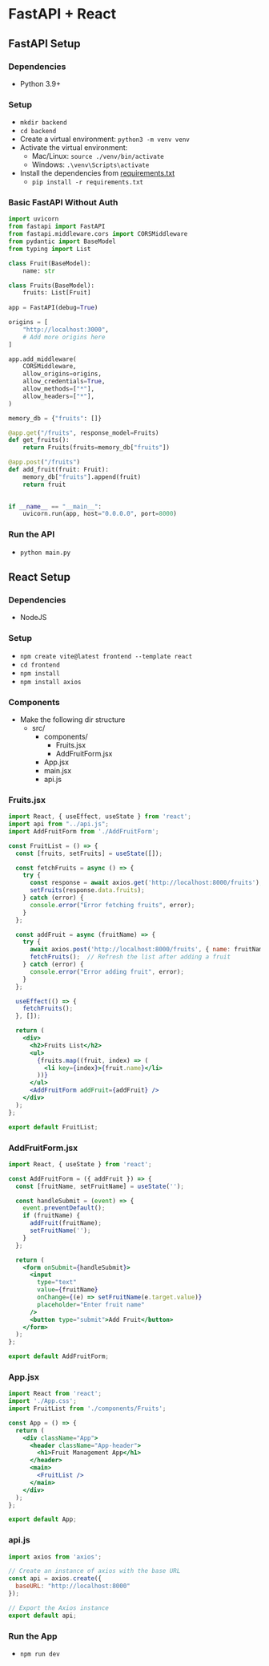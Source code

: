 # FastAPI + React

## FastAPI Setup

### Dependencies

- Python 3.9+

### Setup

- `mkdir backend`
- `cd backend`
- Create a virtual environment: `python3 -m venv venv`
- Activate the virtual environment:
  - Mac/Linux: `source ./venv/bin/activate`
  - Windows: `.\venv\Scripts\activate`
- Install the dependencies from [requirements.txt](./backend/requirements.txt)
  - `pip install -r requirements.txt`

### Basic FastAPI Without Auth

```python
import uvicorn
from fastapi import FastAPI
from fastapi.middleware.cors import CORSMiddleware
from pydantic import BaseModel
from typing import List

class Fruit(BaseModel):
    name: str

class Fruits(BaseModel):
    fruits: List[Fruit]
    
app = FastAPI(debug=True)

origins = [
    "http://localhost:3000",
    # Add more origins here
]

app.add_middleware(
    CORSMiddleware,
    allow_origins=origins,
    allow_credentials=True,
    allow_methods=["*"],
    allow_headers=["*"],
)

memory_db = {"fruits": []}

@app.get("/fruits", response_model=Fruits)
def get_fruits():
    return Fruits(fruits=memory_db["fruits"])

@app.post("/fruits")
def add_fruit(fruit: Fruit):
    memory_db["fruits"].append(fruit)
    return fruit
    

if __name__ == "__main__":
    uvicorn.run(app, host="0.0.0.0", port=8000)
```

### Run the API

- `python main.py`

## React Setup

### Dependencies 

- NodeJS

### Setup 

- `npm create vite@latest frontend --template react`
- `cd frontend`
- `npm install`
- `npm install axios`

### Components

- Make the following dir structure
  - src/
    - components/
      - Fruits.jsx
      - AddFruitForm.jsx
    - App.jsx
    - main.jsx
    - api.js

### Fruits.jsx

```jsx
import React, { useEffect, useState } from 'react';
import api from "../api.js";
import AddFruitForm from './AddFruitForm';

const FruitList = () => {
  const [fruits, setFruits] = useState([]);

  const fetchFruits = async () => {
    try {
      const response = await axios.get('http://localhost:8000/fruits');
      setFruits(response.data.fruits);
    } catch (error) {
      console.error("Error fetching fruits", error);
    }
  };

  const addFruit = async (fruitName) => {
    try {
      await axios.post('http://localhost:8000/fruits', { name: fruitName });
      fetchFruits();  // Refresh the list after adding a fruit
    } catch (error) {
      console.error("Error adding fruit", error);
    }
  };

  useEffect(() => {
    fetchFruits();
  }, []);

  return (
    <div>
      <h2>Fruits List</h2>
      <ul>
        {fruits.map((fruit, index) => (
          <li key={index}>{fruit.name}</li>
        ))}
      </ul>
      <AddFruitForm addFruit={addFruit} />
    </div>
  );
};

export default FruitList;
```

### AddFruitForm.jsx

```jsx
import React, { useState } from 'react';

const AddFruitForm = ({ addFruit }) => {
  const [fruitName, setFruitName] = useState('');

  const handleSubmit = (event) => {
    event.preventDefault();
    if (fruitName) {
      addFruit(fruitName);
      setFruitName('');
    }
  };

  return (
    <form onSubmit={handleSubmit}>
      <input
        type="text"
        value={fruitName}
        onChange={(e) => setFruitName(e.target.value)}
        placeholder="Enter fruit name"
      />
      <button type="submit">Add Fruit</button>
    </form>
  );
};

export default AddFruitForm;
```

### App.jsx

```jsx
import React from 'react';
import './App.css';
import FruitList from './components/Fruits';

const App = () => {
  return (
    <div className="App">
      <header className="App-header">
        <h1>Fruit Management App</h1>
      </header>
      <main>
        <FruitList />
      </main>
    </div>
  );
};

export default App;
```

### api.js

```js
import axios from 'axios';

// Create an instance of axios with the base URL
const api = axios.create({
  baseURL: "http://localhost:8000"
});

// Export the Axios instance
export default api;
```

### Run the App

- `npm run dev`

